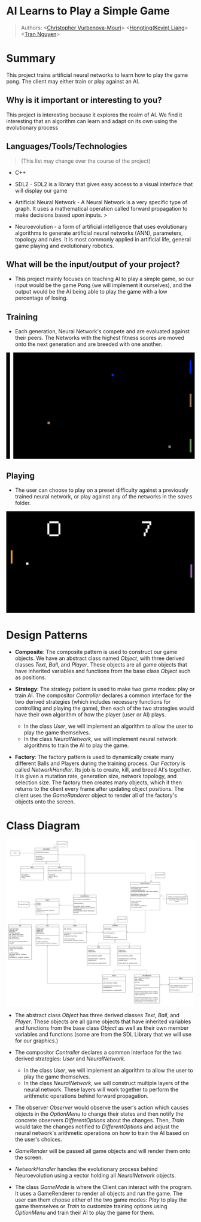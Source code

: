 # AI Learns to Play a Simple Game
 > Authors:
 \<[Christopher Vurbenova-Mouri](https://github.com/Quidifer)\>
 \<[Hongting(Kevin) Liang](https://github.com/kevin7816)\>
 \<[Tran Nguyen](https://github.com/trannguyen28)\>
 
 # Summary
 This project trains artificial neural networks to learn how to play the game pong. The client may either train or play against
 an AI.

## Why is it important or interesting to you?
 This project is interesting because it explores the realm of AI. We find it interesting
that an algorithm can learn and adapt on its own using the evolutionary process


## Languages/Tools/Technologies
> (This list may change over the course of the project)
 * C++

 * SDL2 - SDL2 is a library that gives easy access to a visual interface that will display our game

 * Artificial Neural Network - A Neural Network is a very specific type of graph. It uses a mathematical operation called forward
 propagation to make decisions based upon inputs. \>
 
 * Neuroevolution - a form of artificial intelligence that uses evolutionary algorithms to generate artificial neural networks (ANN), parameters, topology and rules. It is most commonly applied in artificial life, general game playing and evolutionary robotics.

## What will be the input/output of your project?
 * This project mainly focuses on teaching AI to play a simple game, so our input would be the game Pong (we will implement it ourselves), and the output would be the AI being able to play the game with a low percentage of losing.
 
## Training
 * Each generation, Neural Network's compete and are evaluated against their peers. The Networks with the highest fitness scores are moved onto the next generation and are breeded with one another. 

 ![](Image/Training.gif)
 
## Playing
 * The user can choose to play on a preset difficulty against a previously trained neural network, or play against any of the networks in the *saves* folder.
 
  ![](Image/Playing.gif)

# Design Patterns
 * **Composite**: The composite pattern is used to construct our game objects. We have an abstract class named *Object*, with three derived classes *Text*, *Ball*, and *Player*. These objects are all game objects that have inherited variables and functions from the base class *Object* such as positions.

 * **Strategy**: The strategy pattern is used to make two game modes: play or train AI. The compositor *Controller* declares a common interface for the two derived strategies (which includes necessary functions for controlling and playing the game), then each of the two strategies would have their own algorithm of how the player (user or AI) plays.
   * In the class *User*, we will implement an algorithm to allow the user to play the game themselves.
   * In the class *NeuralNetwork*, we will implement neural network algorithms to train the AI to play the game.

 * **Factory**: The factory pattern is used to dynamically create many different Balls and Players during the training process. Our *Factory* is called *NetworkHandler*. Its job is to create, kill, and breed AI's together. It is given a mutation rate, generation size, network topology, and selection size. The factory then creates many objects, which it then returns to the client every frame after updating object positions. The client uses the *GameRanderer* object to render all of the factory's objects onto the screen.
 
# Class Diagram
![OMT Diagram](Image/Class_Diagram.png)
* The abstract class *Object* has three derived classes *Text*, *Ball*, and *Player*. These objects are all game objects that have inherited variables and functions from the base class *Object* as well as their own member variables and functions (some are from the SDL Library that we will use for our graphics.)

 * The compositor *Controller* declares a common interface for the two derived strategies: *User* and *NeuralNetwork*.
   * In the class *User*, we will implement an algorithm to allow the user to play the game themselves.
   * In the class *NeuralNetwork*, we will construct multiple layers of the neural network. These layers will work together to perform the arithmetic operations behind forward propagation.

 * The observer *Observer* would observe the user's action which causes objects in the *OptionMenu* to change their states and then notify the concrete observers *DifferentOptions* about the changes. Then, *Train* would take the changes notified to *DifferentOptions* and adjust the neural network's arithmetic operations on how to train the AI based on the user's choices.

 * *GameRender* will be passed all game objects and will render them onto the screen.

 * *NetworkHandler* handles the evolutionary process behind Neuroevolution using a vector holding all *NeuralNetwork* objects.

 * The class *GameMode* is where the Client can interact with the program. It uses a GameRenderer to render all objects and run the game. The user can them choose either of the two game modes: *Play* to play the game themselves or *Train* to customize training options using *OptionMenu* and train their AI to play the game for them.
